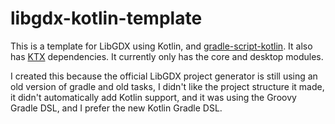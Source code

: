 # libgdx-kotlin-template

This is a template for LibGDX using Kotlin,  and [gradle-script-kotlin](https://github.com/gradle/gradle-script-kotlin). It also has [KTX](https://github.com/libktx/ktx) dependencies. It currently only has the core and desktop modules. 

I created this because the official LibGDX project generator is still using an old version of gradle and old tasks, I didn't like the project structure it made, it didn't automatically add Kotlin support, and it was using the Groovy Gradle DSL, and I prefer the new Kotlin Gradle DSL.
